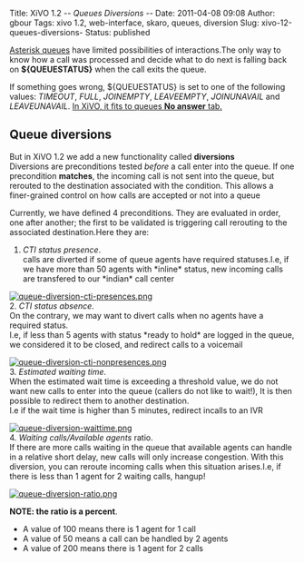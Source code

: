 Title: XiVO 1.2 -*- Queues Diversions -*-
Date: 2011-04-08 09:08
Author: gbour
Tags: xivo 1.2, web-interface, skaro, queues, diversion
Slug: xivo-12-queues-diversions-
Status: published

  
<ins>Asterisk queues</ins> have limited possibilities of
interactions.The only way to know how a call was processed and decide
what to do next is falling back on **\${QUEUESTATUS}** when the call
exits the queue.  

If something goes wrong, \${QUEUESTATUS} is set to one of the following
values: *TIMEOUT*, *FULL*, *JOINEMPTY*, *LEAVEEMPTY*, *JOINUNAVAIL* and
*LEAVEUNAVAIL*. <ins>In XiVO, it fits to queues **No answer** tab.</ins>

Queue diversions
----------------

But in XiVO 1.2 we add a new functionality called **diversions**  
Diversions are preconditions tested *before* a call enter into the
queue. If one precondition **matches**, the incoming call is not sent
into the queue, but rerouted to the destination associated with the
condition. This allows a finer-grained control on how calls are accepted
or not into a queue  
  
Currently, we have defined 4 preconditions. They are evaluated in order,
one after another; the first to be validated is triggering call
rerouting to the associated destination.Here they are:  
  
1. *CTI status presence*.  
calls are diverted if some of queue agents have required statuses.I.e,
if we have more than 50 agents with \*inline\* status, new incoming
calls are transfered to our \*indian\* call center

[![queue-diversion-cti-presences.png](/public/queue-diversions/.queue-diversion-cti-presences_m.jpg "queue-diversion-cti-presences.png, avr. 2011")](/public/queue-diversions/queue-diversion-cti-presences.png "queue-diversion-cti-presences.png")  
2. *CTI status absence*.  
On the contrary, we may want to divert calls when no agents have a
required status.  
I.e, if less than 5 agents with status \*ready to hold\* are logged in
the queue, we considered it to be closed, and redirect calls to a
voicemail

[![queue-diversion-cti-nonpresences.png](/public/queue-diversions/.queue-diversion-cti-nonpresences_m.jpg "queue-diversion-cti-nonpresences.png, avr. 2011")](/public/queue-diversions/queue-diversion-cti-nonpresences.png "queue-diversion-cti-nonpresences.png")  
3. *Estimated waiting time*.  
When the estimated wait time is exceeding a threshold value, we do not
want new calls to enter into the queue (callers do not like to wait!),
It is then possible to redirect them to another destination.  
I.e if the wait time is higher than 5 minutes, redirect incalls to an
IVR

[![queue-diversion-waittime.png](/public/queue-diversions/.queue-diversion-waittime_m.jpg "queue-diversion-waittime.png, avr. 2011")](/public/queue-diversions/queue-diversion-waittime.png "queue-diversion-waittime.png")  
4. *Waiting calls/Available agents* ratio.  
If there are more calls waiting in the queue that available agents can
handle in a relative short delay, new calls will only increase
congestion. With this diversion, you can reroute incoming calls when
this situation arises.I.e, if there is less than 1 agent for 2 waiting
calls, hangup!

[![queue-diversion-ratio.png](/public/queue-diversions/.queue-diversion-ratio_m.jpg "queue-diversion-ratio.png, avr. 2011")](/public/queue-diversions/queue-diversion-ratio.png "queue-diversion-ratio.png")

**NOTE: the ratio is a percent**.

-   A value of 100 means there is 1 agent for 1 call
-   A value of 50 means a call can be handled by 2 agents
-   A value of 200 means there is 1 agent for 2 calls

</p>

